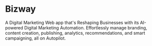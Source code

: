 # Bizway
A Digital Marketing Web app that's Reshaping Businesses with its AI-powered Digital Marketing Automation. Effortlessly manage branding, content creation, publishing, analytics, recommendations, and smart campaigning, all on Autopilot.
